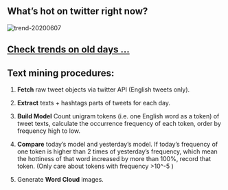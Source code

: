 ## What’s hot on twitter right now?

![trend-20200607][wordcloud]

[wordcloud]: https://raw.githubusercontent.com/xdqc/tweet-trend-everyday/master/word-cloud/trend-20200607.png?token=AF5V4P7ADR6KQBZ4CEDTNIK6AXRMU "trend-20200607"

## [Check trends on old days ...](https://github.com/xdqc/tweet-trend-everyday/tree/master/word-cloud)

## Text mining procedures:

1. **Fetch** raw tweet objects via twitter API (English tweets only).

2. **Extract** texts + hashtags parts of tweets for each day.

3. **Build Model** Count unigram tokens (i.e. one English word as a token) of tweet texts, calculate the occurrence frequency of each token, order by frequency high to low.

4. **Compare** today’s model and yesterday’s model. If today’s frequency of one token is higher than 2 times of yesterday’s frequency, which mean the hottiness of that word increased by more than 100%, record that token. (Only care about tokens with frequency >10^-5 )

5. Generate **Word Cloud** images.
